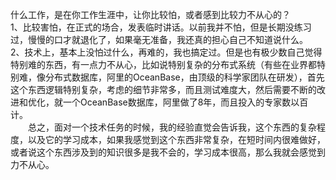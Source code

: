 什么工作，是在你工作生涯中，让你比较怕，或者感到比较力不从心的？  
1、比较害怕，在正式的场合，发表临时讲话。以前我并不怕，但是长期没练习过，慢慢的口才就退化了，如果毫无准备，我还真的担心自己不知道说什么。  
2、技术上，基本上没怕过什么，再难的，我也搞定过。但是也有极少数自己觉得特别难的东西，有一点力不从心，比如说特别复杂的分布式系统（有些在业界都特别难，像分布式数据库，阿里的OceanBase，由顶级的科学家团队在研发），首先这个东西逻辑特别复杂，考虑的细节非常多，而且测试难度大，然后需要不断的改进和优化，就一个OceanBase数据库，阿里做了8年，而且投入的专家数以百计。    
　　总之，面对一个技术任务的时候，我的经验直觉会告诉我，这个东西的复杂程度，以及它的学习成本，如果我感觉到这个东西非常复杂，在短时间内很难做好，或者说这个东西涉及到的知识很多是我不会的，学习成本很高，那么我就会感觉到力不从心。
